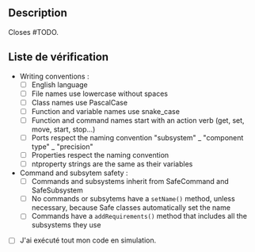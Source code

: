 Description
-----------
<!--- Fais un résumé de ce que tu as ajouté. -->
Closes #TODO. 

Liste de vérification
---------------------
<!-- Entre les [ ], remplace l'espace par un x lorsque c'est fait. -->
- Writing conventions :
    - [ ] English language
    - [ ] File names use lowercase without spaces
    - [ ] Class names use PascalCase
    - [ ] Function and variable names use snake_case
    - [ ] Function and command names start with an action verb (get, set, move, start, stop...)
    - [ ] Ports respect the naming convention "subsystem" _ "component type" _ "precision"
    - [ ] Properties respect the naming convention
    - [ ] ntproperty strings are the same as their variables
- Command and subsytem safety :
    - [ ] Commands and subsystems inherit from SafeCommand and SafeSubsystem
    - [ ] No commands or subsytems have a `setName()` method, unless necessary, because Safe classes automatically set the name
    - [ ] Commands have a `addRequirements()` method that includes all the subsystems they use
- [ ] J'ai exécuté tout mon code en simulation.
